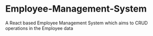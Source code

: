 # Employee-Management-System
A React based Employee Management System which aims to CRUD operations in the Employee data
